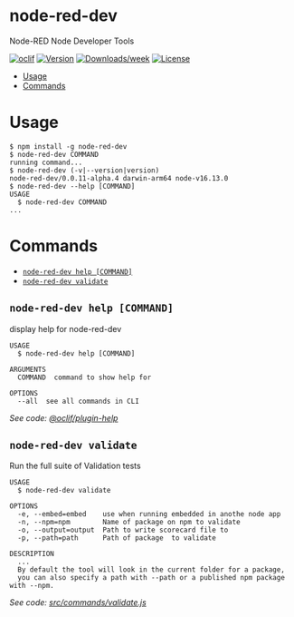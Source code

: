 node-red-dev
============

Node-RED Node Developer Tools

[![oclif](https://img.shields.io/badge/cli-oclif-brightgreen.svg)](https://oclif.io)
[![Version](https://img.shields.io/npm/v/node-red-dev.svg)](https://npmjs.org/package/node-red-dev)
[![Downloads/week](https://img.shields.io/npm/dw/node-red-dev.svg)](https://npmjs.org/package/node-red-dev)
[![License](https://img.shields.io/npm/l/node-red-dev.svg)](https://github.com/node-red/node-red-dev/blob/master/package.json)

<!-- toc -->
* [Usage](#usage)
* [Commands](#commands)
<!-- tocstop -->

# Usage
<!-- usage -->
```sh-session
$ npm install -g node-red-dev
$ node-red-dev COMMAND
running command...
$ node-red-dev (-v|--version|version)
node-red-dev/0.0.11-alpha.4 darwin-arm64 node-v16.13.0
$ node-red-dev --help [COMMAND]
USAGE
  $ node-red-dev COMMAND
...
```
<!-- usagestop -->
# Commands
<!-- commands -->
* [`node-red-dev help [COMMAND]`](#node-red-dev-help-command)
* [`node-red-dev validate`](#node-red-dev-validate)

## `node-red-dev help [COMMAND]`

display help for node-red-dev

```
USAGE
  $ node-red-dev help [COMMAND]

ARGUMENTS
  COMMAND  command to show help for

OPTIONS
  --all  see all commands in CLI
```

_See code: [@oclif/plugin-help](https://github.com/oclif/plugin-help/blob/v3.2.3/src/commands/help.ts)_

## `node-red-dev validate`

Run the full suite of Validation tests

```
USAGE
  $ node-red-dev validate

OPTIONS
  -e, --embed=embed    use when running embedded in anothe node app
  -n, --npm=npm        Name of package on npm to validate
  -o, --output=output  Path to write scorecard file to
  -p, --path=path      Path of package  to validate

DESCRIPTION
  ...
  By default the tool will look in the current folder for a package, 
  you can also specify a path with --path or a published npm package with --npm.
```

_See code: [src/commands/validate.js](https://github.com/node-red/node-red-dev-cli/blob/v0.0.11-alpha.4/src/commands/validate.js)_
<!-- commandsstop -->
